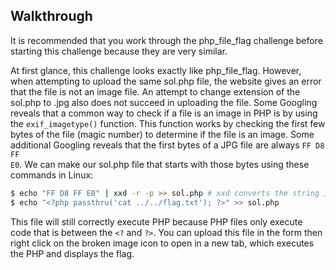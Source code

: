 ## Walkthrough
It is recommended that you work through the php_file_flag challenge before starting this challenge because they are very similar.

At first glance, this challenge looks exactly like php_file_flag. However, when attempting to upload the same sol.php file, the website gives an error that the file is not an image file. An attempt to change extension of the sol.php to .jpg also does not succeed in uploading the file. Some Googling reveals that a common way to check if a file is an image in PHP is by using the <code>exif_imagetype()</code> function. This function works by checking the first few bytes of the file (magic number) to determine if the file is an image. Some additional Googling reveals that the first bytes of a JPG file are always <code>FF D8 FF E0</code>. We can make our sol.php file that starts with those bytes using these commands in Linux:

``` sh
$ echo "FF D8 FF E0" | xxd -r -p >> sol.php # xxd converts the string into hex
$ echo "<?php passthru('cat ../../flag.txt'); ?>" >> sol.php
```

This file will still correctly execute PHP because PHP files only execute code that is between the <code>\<?</code> and <code>?></code>. You can upload this file in the form then right click on the broken image icon to open in a new tab, which executes the PHP and displays the flag.
